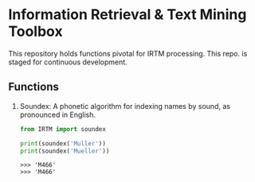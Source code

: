 # Information Retrieval & Text Mining Toolbox

This repository holds functions pivotal for IRTM processing. This repo. is staged for continuous development.

## Functions

1. Soundex: A phonetic algorithm for indexing names by sound, as pronounced in English.

    ```python
    from IRTM import soundex

    print(soundex('Muller'))
    print(soundex('Mueller'))
    ```
    ```
    >>> 'M466'
    >>> 'M466'
    ```